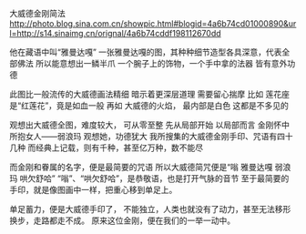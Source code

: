 大威德金刚简法
http://photo.blog.sina.com.cn/showpic.html#blogid=4a6b74cd01000890&url=http://s14.sinaimg.cn/orignal/4a6b74cddf198112670dd
 
他在藏语中叫“雅曼达嘎”
一张雅曼达嘎的图，其种种细节造型各具深意，代表全部佛法
所以能意想出一鳞半爪
一个腕子上的饰物，一个手中拿的法器
皆有意外功德
 
此图比一般流传的大威德画法精细
暗示着更深层道理
需要留心揣摩
比如 莲花座是“红莲花”，竟是如血一般
再如 大威德的火焰，
最内部是白色
这都是不多见的
 
观想出大威德全图，难度较大，
可从零至整
先从局部开始
以局部而言
金刚怀中所抱女人——弱浪玛
观想她，功德犹大
我所搜集的大威德金刚手印、咒语有四十几种
而经典上记载，则有千种，甚至亿万种，数不能尽
 
而金刚和眷属的名字，便是最简要的咒语
所以大威德简咒便是“嗡 雅曼达嘎 弱浪玛 哄欠舒哈”
“嗡”、“哄欠舒哈”，是恭敬语，也是打开气脉的音节
至于最简要的手印，就是像图画中一样，把重心移到单足上。
 
单足蓄力，便是大威德手印了，
 不能独立，人类也就没有了动力，甚至无法移形换步，走路都走不成。
原来这位金刚，便在我们的一举一动中。
 
